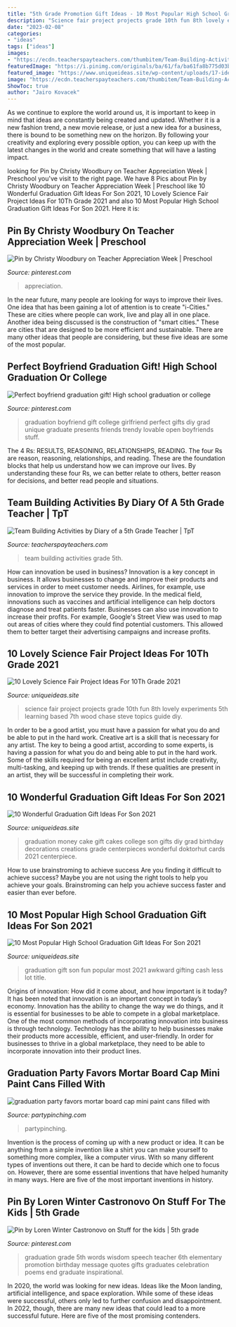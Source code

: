 ```yaml
---
title: "5th Grade Promotion Gift Ideas - 10 Most Popular High School Graduation Gift Ideas For Son 2021"
description: "Science fair project projects grade 10th fun 8th lovely experiments 5th learning based 7th wood chase steve topics guide diy"
date: "2023-02-08"
categories:
- "ideas"
tags: ["ideas"]
images:
- "https://ecdn.teacherspayteachers.com/thumbitem/Team-Building-Activities-074582600-1376877384-1500873637/original-836376-3.jpg"
featuredImage: "https://i.pinimg.com/originals/ba/61/fa/ba61fa8b775d03bfe9ae8503edd1c479.jpg"
featured_image: "https://www.uniqueideas.site/wp-content/uploads/17-ideas-to-make-gifting-cash-less-awkward-and-a-lot-more-fun-8.jpg"
image: "https://ecdn.teacherspayteachers.com/thumbitem/Team-Building-Activities-074582600-1376877384-1500873637/original-836376-3.jpg"
ShowToc: true
author: "Jairo Kovacek"
---
```



As we continue to explore the world around us, it is important to keep in mind that ideas are constantly being created and updated. Whether it is a new fashion trend, a new movie release, or just a new idea for a business, there is bound to be something new on the horizon. By following your creativity and exploring every possible option, you can keep up with the latest changes in the world and create something that will have a lasting impact.

	

		
looking for Pin by Christy Woodbury on Teacher Appreciation Week | Preschool you've visit to the right page. We have 8 Pics about Pin by Christy Woodbury on Teacher Appreciation Week | Preschool like 10 Wonderful Graduation Gift Ideas For Son 2021, 10 Lovely Science Fair Project Ideas For 10Th Grade 2021 and also 10 Most Popular High School Graduation Gift Ideas For Son 2021. Here it is:
		
    
## Pin By Christy Woodbury On Teacher Appreciation Week | Preschool

<img loading=lazy src="https://i.pinimg.com/736x/04/70/79/047079c3892180aea1f28af77cf5541b.jpg" onerror="this.onerror=null;this.src='https://tse1.mm.bing.net/th?id=OIP.aPa3_FzUcEfChFx_7PH1igHaJC&amp;pid=15.1';" alt="Pin by Christy Woodbury on Teacher Appreciation Week | Preschool">

_Source: pinterest.com_

>appreciation. 

	

In the near future, many people are looking for ways to improve their lives. One idea that has been gaining a lot of attention is to create "i-Cities." These are cities where people can work, live and play all in one place. Another idea being discussed is the construction of "smart cities." These are cities that are designed to be more efficient and sustainable. There are many other ideas that people are considering, but these five ideas are some of the most popular.

    
## Perfect Boyfriend Graduation Gift! High School Graduation Or College

<img loading=lazy src="https://i.pinimg.com/originals/ba/61/fa/ba61fa8b775d03bfe9ae8503edd1c479.jpg" onerror="this.onerror=null;this.src='https://tse2.mm.bing.net/th?id=OIP.FWZoxW2BGIgP63S8xffBaQHaJ4&amp;pid=15.1';" alt="Perfect boyfriend graduation gift! High school graduation or college">

_Source: pinterest.com_

>graduation boyfriend gift college girlfriend perfect gifts diy grad unique graduate presents friends trendy lovable open boyfriends stuff. 

	

The 4 Rs: RESULTS, REASONING, RELATIONSHIPS, READING.
The four Rs are reason, reasoning, relationships, and reading. These are the foundation blocks that help us understand how we can improve our lives. By understanding these four Rs, we can better relate to others, better reason for decisions, and better read people and situations.

    
## Team Building Activities By Diary Of A 5th Grade Teacher | TpT

<img loading=lazy src="https://ecdn.teacherspayteachers.com/thumbitem/Team-Building-Activities-074582600-1376877384-1500873637/original-836376-3.jpg" onerror="this.onerror=null;this.src='https://tse3.mm.bing.net/th?id=OIP.d4UX6Z_hy2lKVCBK4DR-_AAAAA&amp;pid=15.1';" alt="Team Building Activities by Diary of a 5th Grade Teacher | TpT">

_Source: teacherspayteachers.com_

>team building activities grade 5th. 

	

How can innovation be used in business?
Innovation is a key concept in business. It allows businesses to change and improve their products and services in order to meet customer needs. Airlines, for example, use innovation to improve the service they provide. In the medical field, innovations such as vaccines and artificial intelligence can help doctors diagnose and treat patients faster. Businesses can also use innovation to increase their profits. For example, Google's Street View was used to map out areas of cities where they could find potential customers. This allowed them to better target their advertising campaigns and increase profits.

    
## 10 Lovely Science Fair Project Ideas For 10Th Grade 2021

<img loading=lazy src="https://www.uniqueideas.site/wp-content/uploads/grade-8-science-fair-project-science-fair-projects-pinterest.jpg" onerror="this.onerror=null;this.src='https://tse3.mm.bing.net/th?id=OIP.FBTAlAx8avnDPbghRzvTugHaJ4&amp;pid=15.1';" alt="10 Lovely Science Fair Project Ideas For 10Th Grade 2021">

_Source: uniqueideas.site_

>science fair project projects grade 10th fun 8th lovely experiments 5th learning based 7th wood chase steve topics guide diy. 

	

In order to be a good artist, you must have a passion for what you do and be able to put in the hard work.
Creative art is a skill that is necessary for any artist. The key to being a good artist, according to some experts, is having a passion for what you do and being able to put in the hard work. Some of the skills required for being an excellent artist include creativity, multi-tasking, and keeping up with trends. If these qualities are present in an artist, they will be successful in completing their work.

    
## 10 Wonderful Graduation Gift Ideas For Son 2021

<img loading=lazy src="https://www.uniqueideas.site/wp-content/uploads/graduation-money-cake-beckys-creations-pinterest-money-cake-1.jpg" onerror="this.onerror=null;this.src='https://tse4.mm.bing.net/th?id=OIP.BTtEIU-Y3Z9l01lx3qHUAwHaJ4&amp;pid=15.1';" alt="10 Wonderful Graduation Gift Ideas For Son 2021">

_Source: uniqueideas.site_

>graduation money cake gift cakes college son gifts diy grad birthday decorations creations grade centerpieces wonderful doktorhut cards 2021 centerpiece. 

	

How to use brainstroming to achieve success
Are you finding it difficult to achieve success? Maybe you are not using the right tools to help you achieve your goals. Brainstroming can help you achieve success faster and easier than ever before.

    
## 10 Most Popular High School Graduation Gift Ideas For Son 2021

<img loading=lazy src="https://www.uniqueideas.site/wp-content/uploads/17-ideas-to-make-gifting-cash-less-awkward-and-a-lot-more-fun-8.jpg" onerror="this.onerror=null;this.src='https://tse3.mm.bing.net/th?id=OIP.MEpnnSge5an3fBPiGhBj5wHaJ4&amp;pid=15.1';" alt="10 Most Popular High School Graduation Gift Ideas For Son 2021">

_Source: uniqueideas.site_

>graduation gift son fun popular most 2021 awkward gifting cash less lot title. 

	

Origins of innovation: How did it come about, and how important is it today?
It has been noted that innovation is an important concept in today’s economy. Innovation has the ability to change the way we do things, and it is essential for businesses to be able to compete in a global marketplace. One of the most common methods of incorporating innovation into business is through technology. Technology has the ability to help businesses make their products more accessible, efficient, and user-friendly. In order for businesses to thrive in a global marketplace, they need to be able to incorporate innovation into their product lines.

    
## Graduation Party Favors Mortar Board Cap Mini Paint Cans Filled With

<img loading=lazy src="http://www.partypinching.com/s/cc_images/teaserbox_4098887304.jpg?t=1464111588" onerror="this.onerror=null;this.src='https://tse1.mm.bing.net/th?id=OIP.jXpaYUENWNhBLNARZUj_JAHaJ4&amp;pid=15.1';" alt="graduation party favors mortar board cap mini paint cans filled with">

_Source: partypinching.com_

>partypinching. 

	

Invention is the process of coming up with a new product or idea. It can be anything from a simple invention like a shirt you can make yourself to something more complex, like a computer virus. With so many different types of inventions out there, it can be hard to decide which one to focus on. However, there are some essential inventions that have helped humanity in many ways. Here are five of the most important inventions in history.

    
## Pin By Loren Winter Castronovo On Stuff For The Kids | 5th Grade

<img loading=lazy src="https://i.pinimg.com/originals/0b/90/46/0b9046c0d2bd42c8b2c470d46728b039.jpg" onerror="this.onerror=null;this.src='https://tse3.mm.bing.net/th?id=OIP.MjX9iID70KXeX-RaEWD2nAHaJ4&amp;pid=15.1';" alt="Pin by Loren Winter Castronovo on Stuff for the kids | 5th grade">

_Source: pinterest.com_

>graduation grade 5th words wisdom speech teacher 6th elementary promotion birthday message quotes gifts graduates celebration poems end graduate inspirational. 

	

In 2020, the world was looking for new ideas. Ideas like the Moon landing, artificial intelligence, and space exploration. While some of these ideas were successful, others only led to further confusion and disappointment. In 2022, though, there are many new ideas that could lead to a more successful future. Here are five of the most promising contenders.

